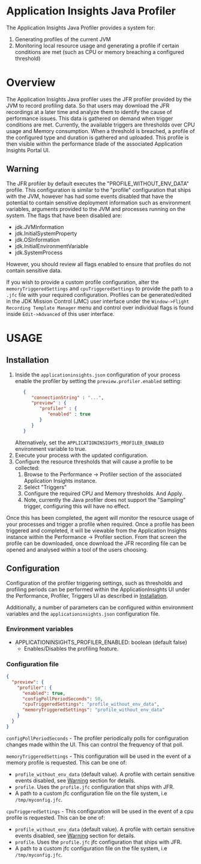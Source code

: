 # Application Insights Java Profiler

The Application Insights Java Profiler provides a system for:

1. Generating profiles of the current JVM
2. Monitoring local resource usage and generating a profile if certain conditions are
   met (such as CPU or memory breaching a configured threshold)

# Overview

The Application Insights Java profiler uses the JFR profiler provided by the JVM to record profiling
data. So that users may download the JFR recordings at a later time and analyze them to identify
the cause of performance issues. This data is gathered on demand when trigger conditions are met.
Currently, the available triggers are thresholds over CPU usage and Memory consumption. When a
threshold is breached, a profile of the configured type and duration is gathered and uploaded. This
profile is then visible within the performance blade of the associated Application Insights Portal
UI.

## Warning

The JFR profiler by default executes the "PROFILE_WITHOUT_ENV_DATA" profile. This configuration is
similar to the "profile" configuration that ships with the JVM, however has had some events disabled
that have the potential to contain sensitive deployment information such as environment variables,
arguments provided to the JVM and processes running on the system. The flags that have been disabled
are:

- jdk.JVMInformation
- jdk.InitialSystemProperty
- jdk.OSInformation
- jdk.InitialEnvironmentVariable
- jdk.SystemProcess

However, you should review all flags enabled to ensure that profiles do not contain sensitive data.

If you wish to provide a custom profile configuration, alter the `memoryTriggeredSettings`
and `cpuTriggeredSettings` to provide the path to a `.jfc` file with your required configuration.
Profiles can be generated/edited in the JDK Mission Control (JMC) user
interface under the `Window->Flight Recording Template Manager` menu and control over individual
flags is found inside `Edit->Advanced` of this user interface.

# USAGE

## Installation

1. Inside the `applicationinsights.json` configuration of your process enable the profiler by
   setting the `preview.profiler.enabled` setting:
   ```json
      {
         "connectionString" : "...",
         "preview" : {
            "profiler" : {
               "enabled" : true
            }
         }
      }
   ```
   Alternatively, set the `APPLICATIONINSIGHTS_PROFILER_ENABLED` environment variable to true.
2. Execute your process with the updated configuration.
3. Configure the resource thresholds that will cause a profile to be collected:
    1. Browse to the Performance -> Profiler section of the associated Application Insights instance.
    2. Select "Triggers"
    3. Configure the required CPU and Memory thresholds. And Apply.
    4. Note, currently the Java profiler does not
   support the "Sampling" trigger, configuring this will have no effect.

Once this has been completed, the agent will monitor the resource usage of your processes and
trigger a profile when required. Once a profile has been triggered and completed, it will be
viewable from the
Application Insights instance within the Performance -> Profiler section. From that screen the
profile can be downloaded, once download the JFR recording file can be opened and analysed within a
tool of the users choosing.

## Configuration

Configuration of the profiler triggering settings, such as thresholds and profiling periods can be
performed within the ApplicationInsights UI under the Performance, Profiler, Triggers UI as
described in [Installation](#Installation).

Additionally, a number of parameters can be configured within environment variables and the
`applicationinsights.json` configuration file.

### Environment variables

- APPLICATIONINSIGHTS_PROFILER_ENABLED: boolean (default false)
  - Enables/Disables the profiling feature.

### Configuration file

```json
{
  "preview": {
    "profiler": {
      "enabled": true,
      "configPollPeriodSeconds": 50,
      "cpuTriggeredSettings": "profile_without_env_data",
      "memoryTriggeredSettings": "profile_without_env_data"
    }
  }
}

```

`configPollPeriodSeconds` - The profiler periodically polls for configuration changes made within
the UI. This can control the frequency of that poll.

`memoryTriggeredSettings` - This configuration will be used in the event of a memory profile is
requested. This can be one of:

- `profile_without_env_data` (default value). A profile with certain sensitive events disabled, see
  [Warning](#Warning) section for details.
- `profile`. Uses the `profile.jfc` configuration that ships with JFR.
- A path to a custom jfc configuration file on the file system, i.e `/tmp/myconfig.jfc`.

`cpuTriggeredSettings` - This configuration will be used in the event of a cpu profile is requested.
This can be one of:

- `profile_without_env_data` (default value). A profile with certain sensitive events disabled, see
  [Warning](#Warning) section for details.
- `profile`. Uses the `profile.jfc` jfc configuration that ships with JFR.
- A path to a custom jfc configuration file on the file system, i.e `/tmp/myconfig.jfc`.
